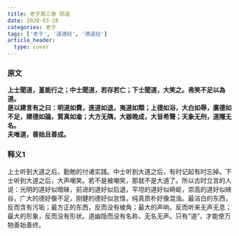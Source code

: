 ```yaml
---
title: 老子第三章 問道
date: 2020-03-28
categories: 老子
tags: ['老子', '道德经', '德道经']
article_header:
  type: cover
---
```


### 原文

**上士聞道，堇能行之；中士聞道，若存若亡；下士聞道，大笑之。弗笑不足以為道。**  
**是以建言有之曰：明道如費，進道如退，夷道如類；上德如浴，大白如辱，廣德如不足，建德如論，質真如渝；大方无隅，大器晚成，大音希聲；天象无刑，道隱无名。**  
**夫唯道，善始且善成。**

<!--more-->

### 释义1

上士听到大道之后，勤勉的付诸实践。中士听到大道之后，有时记起有时忘掉。下士听到大道之后，大声嘲笑。若不是被嘲笑，那就不是大道了。所以古时立言的人说：光明的道好似暗昧，前进的道好似后退，平坦的道好似崎岖，崇高的道好似峡谷，广大的德好像不足，刚健的德好似怠惰，纯真质朴好像混浊。最洁白的东西，反而含有污垢；最方正的东西，反而没有棱角；最大的声响，反而听来无声无息；最大的形象，反而没有形状。道幽隐而没有名称，无名无声。只有“道”，才能使万物善始善终。
